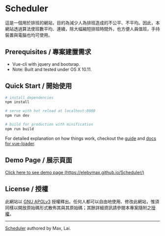# Scheduler
這是一個用於排班的網站，目的為減少人為排班造成的不公平、不平均。因此，本網站透過算法使班數平均、連續，除大幅縮短排班時間外，也方便人員值班，手持裝置與電腦也均可使用。

## Prerequisites / 專案建置需求
* Vue-cli with jquery and bootsrap.
* Note: Built and tested under OS X 10.11.

## Quick Start / 開始使用
``` bash
# install dependencies
npm install

# serve with hot reload at localhost:8080
npm run dev

# build for production with minification
npm run build
```
For detailed explanation on how things work, checkout the [guide](http://vuejs-templates.github.io/webpack/) and [docs for vue-loader](http://vuejs.github.io/vue-loader).

## Demo Page / 展示頁面
[Click here to see demo page (https://elebymax.github.io/Scheduler/)](https://elebymax.github.io/Scheduler/)

## License / 授權
此網站以 [GNU APGLv3](https://www.gnu.org/licenses/agpl-3.0.html) 授權釋出。任何人都可以自由地使用、修改此網站，惟須同樣以開放原始碼形式散佈其與其原始碼；其餘詳細資訊請參閱本專案隨附之[授權](https://github.com/elebymax/Scheduler/blob/master/LICENSE.md)。

---
[Scheduler](https://github.com/elebymax/Scheduler/) authored by Max, Lai.

